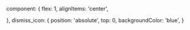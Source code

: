 component:
{
    flex: 1,
    alignItems: 'center',

},
dismiss_icon:
{ 
    position: 'absolute',
    top: 0,
    backgroundColor: 'blue', 
}
